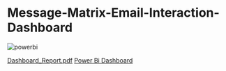# Message-Matrix-Email-Interaction-Dashboard

![powerbi](https://github.com/Satwik-uppada/Message-Matrix-Email-Interaction-Dashboard/assets/92086645/0469c8a7-7e5c-4867-822d-b15674041e10)

[Dashboard_Report.pdf](https://github.com/user-attachments/files/16236981/Onyx.Data.pdf)
[Power Bi Dashboard](https://app.powerbi.com/view?r=eyJrIjoiOWMzZDE5YmUtNjA1OC00ZDg3LWJlNjQtOTE2Njk1NTQzY2NjIiwidCI6IjQ2NTRiNmYxLTBlNDctNDU3OS1hOGExLTAyZmU5ZDk0M2M3YiIsImMiOjl9)
